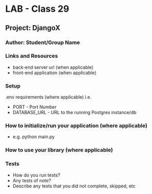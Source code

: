 # LAB - Class 29
## Project: DjangoX
### Author: Student/Group Name
### Links and Resources
- back-end server url (when applicable)
- front-end application (when applicable)
### Setup
.env requirements (where applicable)
i.e.
- PORT - Port Number
- DATABASE_URL - URL to the running Postgres instance/db
### How to initialize/run your application (where applicable)
- e.g. python main.py
### How to use your library (where applicable)
### Tests
- How do you run tests?
- Any tests of note?
- Describe any tests that you did not complete, skipped, etc